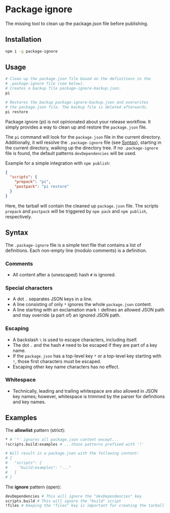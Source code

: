 # Package ignore

The missing tool to clean up the package.json file before publishing.

## Installation

```bash
npm i -g package-ignore
```

## Usage

```bash
# Clean up the package.json file based on the definitions in the
# .package-ignore file (see below).
# Creates a backup file package-ignore-backup.json.
pi

# Restores the backup package-ignore-backup.json and overwrites
# the package.json file. The backup file is deleted afterwards.
pi restore
```

Package ignore (pi) is not opinionated about your release workflow. It simply provides a way to clean up and restore the `package.json` file.

The `pi` command will look for the `package.json` file in the current directory. Additionally, it will resolve the `.package-ignore` file (see [Syntax](#syntax)), starting in the current directory, walking up the directory tree. If no `.package-ignore` file is found, the default patterns `devDependencies` will be used.

Example for a simple integration with `npm publish`:

```json
{
  "scripts": {
    "prepack": "pi",
    "postpack": "pi restore"
  }
}
```

Here, the tarball will contain the cleaned up `package.json` file. The scripts `prepack` and `postpack` will be triggered by `npm pack` and `npm publish`, respectively.

## Syntax

The `.package-ignore` file is a simple text file that contains a list of definitions. Each non-empty line (modulo comments) is a definition.

### Comments

* All content after a (unescaped) hash `#` is ignored.

### Special characters

* A dot `.` separates JSON keys in a line.
* A line consisting of only `*` ignores the whole `package.json` content.
* A line starting with an exclamation mark `!` defines an allowed JSON path and may override (a part of) an ignored JSON path.

### Escaping

* A backslash `\` is used to escape characters, including itself.
* The dot `.` and the hash `#` need to be escaped if they are part of a key name.
* If the `package.json` has a top-level key `*` or a top-level key starting with `!`, those first characters must be escaped.
* Escaping other key name characters has no effect.

### Whitespace

* Technically, leading and trailing whitespace are also allowed in JSON key names; however, whitespace is trimmed by the parser for definitions and key names.

## Examples

The **allowlist** pattern (strict):

```sh
* # '*' ignores all package.json content except...
!scripts.build:examples # ...those patterns prefixed with '!'

# Will result in a package.json with the following content:
# {
#   "scripts": {
#     "build:examples": "..."
#   }
# }
```

The **ignore** pattern (open):

```sh
devDependencies # This will ignore the "devDependencies" key
scripts.build # This will ignore the "build" script
!files # Keeping the "files" key is important for creating the tarball
```

